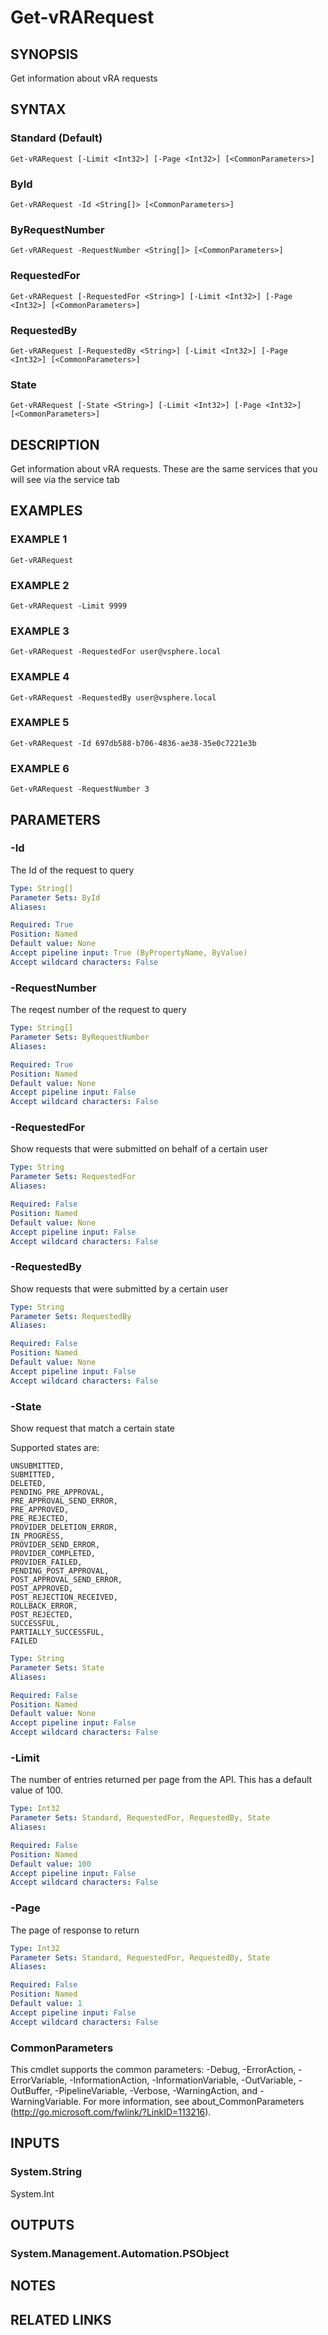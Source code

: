 # Get-vRARequest

## SYNOPSIS
Get information about vRA requests

## SYNTAX

### Standard (Default)
```
Get-vRARequest [-Limit <Int32>] [-Page <Int32>] [<CommonParameters>]
```

### ById
```
Get-vRARequest -Id <String[]> [<CommonParameters>]
```

### ByRequestNumber
```
Get-vRARequest -RequestNumber <String[]> [<CommonParameters>]
```

### RequestedFor
```
Get-vRARequest [-RequestedFor <String>] [-Limit <Int32>] [-Page <Int32>] [<CommonParameters>]
```

### RequestedBy
```
Get-vRARequest [-RequestedBy <String>] [-Limit <Int32>] [-Page <Int32>] [<CommonParameters>]
```

### State
```
Get-vRARequest [-State <String>] [-Limit <Int32>] [-Page <Int32>] [<CommonParameters>]
```

## DESCRIPTION
Get information about vRA requests.
These are the same services that you will see via the service tab

## EXAMPLES

### EXAMPLE 1
```
Get-vRARequest
```

### EXAMPLE 2
```
Get-vRARequest -Limit 9999
```

### EXAMPLE 3
```
Get-vRARequest -RequestedFor user@vsphere.local
```

### EXAMPLE 4
```
Get-vRARequest -RequestedBy user@vsphere.local
```

### EXAMPLE 5
```
Get-vRARequest -Id 697db588-b706-4836-ae38-35e0c7221e3b
```

### EXAMPLE 6
```
Get-vRARequest -RequestNumber 3
```

## PARAMETERS

### -Id
The Id of the request to query

```yaml
Type: String[]
Parameter Sets: ById
Aliases:

Required: True
Position: Named
Default value: None
Accept pipeline input: True (ByPropertyName, ByValue)
Accept wildcard characters: False
```

### -RequestNumber
The reqest number of the request to query

```yaml
Type: String[]
Parameter Sets: ByRequestNumber
Aliases:

Required: True
Position: Named
Default value: None
Accept pipeline input: False
Accept wildcard characters: False
```

### -RequestedFor
Show requests that were submitted on behalf of a certain user

```yaml
Type: String
Parameter Sets: RequestedFor
Aliases:

Required: False
Position: Named
Default value: None
Accept pipeline input: False
Accept wildcard characters: False
```

### -RequestedBy
Show requests that were submitted by a certain user

```yaml
Type: String
Parameter Sets: RequestedBy
Aliases:

Required: False
Position: Named
Default value: None
Accept pipeline input: False
Accept wildcard characters: False
```

### -State
Show request that match a certain state

Supported states are:

    UNSUBMITTED,
    SUBMITTED,
    DELETED,
    PENDING_PRE_APPROVAL,
    PRE_APPROVAL_SEND_ERROR,
    PRE_APPROVED,
    PRE_REJECTED,
    PROVIDER_DELETION_ERROR,
    IN_PROGRESS,
    PROVIDER_SEND_ERROR,
    PROVIDER_COMPLETED,
    PROVIDER_FAILED,
    PENDING_POST_APPROVAL,
    POST_APPROVAL_SEND_ERROR,
    POST_APPROVED,
    POST_REJECTION_RECEIVED,
    ROLLBACK_ERROR,
    POST_REJECTED,
    SUCCESSFUL,
    PARTIALLY_SUCCESSFUL,
    FAILED

```yaml
Type: String
Parameter Sets: State
Aliases:

Required: False
Position: Named
Default value: None
Accept pipeline input: False
Accept wildcard characters: False
```

### -Limit
The number of entries returned per page from the API.
This has a default value of 100.

```yaml
Type: Int32
Parameter Sets: Standard, RequestedFor, RequestedBy, State
Aliases:

Required: False
Position: Named
Default value: 100
Accept pipeline input: False
Accept wildcard characters: False
```

### -Page
The page of response to return

```yaml
Type: Int32
Parameter Sets: Standard, RequestedFor, RequestedBy, State
Aliases:

Required: False
Position: Named
Default value: 1
Accept pipeline input: False
Accept wildcard characters: False
```

### CommonParameters
This cmdlet supports the common parameters: -Debug, -ErrorAction, -ErrorVariable, -InformationAction, -InformationVariable, -OutVariable, -OutBuffer, -PipelineVariable, -Verbose, -WarningAction, and -WarningVariable.
For more information, see about_CommonParameters (http://go.microsoft.com/fwlink/?LinkID=113216).

## INPUTS

### System.String
System.Int

## OUTPUTS

### System.Management.Automation.PSObject

## NOTES

## RELATED LINKS
